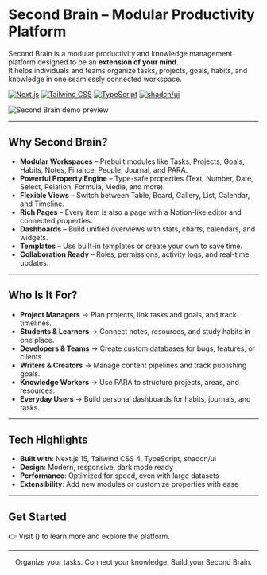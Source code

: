 # Second Brain – Modular Productivity Platform

Second Brain is a modular productivity and knowledge management platform designed to be an **extension of your mind**.  
It helps individuals and teams organize tasks, projects, goals, habits, and knowledge in one seamlessly connected workspace.

[![Next.js](https://img.shields.io/badge/Next.js-15-black)](https://nextjs.org/)
[![Tailwind CSS](https://img.shields.io/badge/Tailwind_CSS-4.0-blue)](https://tailwindcss.com/)
[![TypeScript](https://img.shields.io/badge/TypeScript-5.0-blue)](https://www.typescriptlang.org/)
[![shadcn/ui](https://img.shields.io/badge/shadcn/ui-latest-black)](https://ui.shadcn.com/)

<img src="https://yourdomain.com/preview.gif" alt="Second Brain demo preview" />

---

## Why Second Brain?

- **Modular Workspaces** – Prebuilt modules like Tasks, Projects, Goals, Habits, Notes, Finance, People, Journal, and PARA.  
- **Powerful Property Engine** – Type-safe properties (Text, Number, Date, Select, Relation, Formula, Media, and more).  
- **Flexible Views** – Switch between Table, Board, Gallery, List, Calendar, and Timeline.  
- **Rich Pages** – Every item is also a page with a Notion-like editor and connected properties.  
- **Dashboards** – Build unified overviews with stats, charts, calendars, and widgets.  
- **Templates** – Use built-in templates or create your own to save time.  
- **Collaboration Ready** – Roles, permissions, activity logs, and real-time updates.  

---

## Who Is It For?

- **Project Managers** → Plan projects, link tasks and goals, and track timelines.  
- **Students & Learners** → Connect notes, resources, and study habits in one place.  
- **Developers & Teams** → Create custom databases for bugs, features, or clients.  
- **Writers & Creators** → Manage content pipelines and track publishing goals.  
- **Knowledge Workers** → Use PARA to structure projects, areas, and resources.  
- **Everyday Users** → Build personal dashboards for habits, journals, and tasks.  

---

## Tech Highlights

- **Built with**: Next.js 15, Tailwind CSS 4, TypeScript, shadcn/ui  
- **Design**: Modern, responsive, dark mode ready  
- **Performance**: Optimized for speed, even with large datasets  
- **Extensibility**: Add new modules or customize properties with ease  

---

## Get Started

👉 Visit []() () to learn more and explore the platform.  

---

<p align="center">
  Organize your tasks. Connect your knowledge. Build your Second Brain.  
</p>
